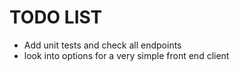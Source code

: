 # TODO LIST

- Add unit tests and check all endpoints 
- look into options for a very simple front end client
